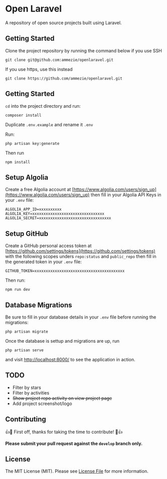 # Open Laravel

A repository of open source projects built using Laravel.

## Getting Started

Clone the project repository by running the command below if you use SSH

`git clone git@github.com:ammezie/openlaravel.git`

If you use https, use this instead

`git clone https://github.com/ammezie/openlaravel.git`

## Getting Started

`cd` into the project directory and run:

`composer install`

Duplicate `.env.example` and rename it `.env`

Run:

`php artisan key:generate`

Then run

`npm install`

## Setup Algolia

Create a free Algolia account at [https://www.algolia.com/users/sign_up](https://www.algolia.com/users/sign_up) then fill in your Algolia API Keys in your `.env` file:

```
ALGOLIA_APP_ID=xxxxxxxxxx
ALGOLIA_KEY=xxxxxxxxxxxxxxxxxxxxxxxxxxxxxxxx
ALGOLIA_SECRET=xxxxxxxxxxxxxxxxxxxxxxxxxxxxxxxx
```

## Setup GitHub
Create a GitHub personal access token at [https://github.com/settings/tokens](https://github.com/settings/tokens) with the following scopes unders `repo:status` and `public_repo` then fill in the generated token in your `.env` file:

```
GITHUB_TOKEN=xxxxxxxxxxxxxxxxxxxxxxxxxxxxxxxxxxxxxxxx
```

Then run:

`npm run dev`

## Database Migrations

Be sure to fill in your database details in your `.env` file before running the migrations:

`php artisan migrate`

Once the database is settup and migrations are up, run

`php artisan serve`

and visit [http://localhost:8000/](http://localhost:8000/) to see the application in action.

## TODO

* Filter by stars
* Filter by activities
* ~~Show project repo activity on view project page~~
* Add project screenshot/logo

## Contributing

:+1::tada: First off, thanks for taking the time to contribute! :tada::+1:

**Please submit your pull request against the `develop` branch only.**

## License

The MIT License (MIT). Please see [License File](LICENSE.md) for more information.